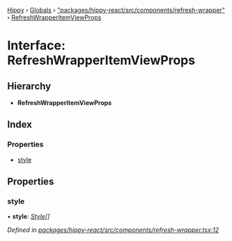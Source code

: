 [Hippy](../README.md) › [Globals](../globals.md) › ["packages/hippy-react/src/components/refresh-wrapper"](../modules/_packages_hippy_react_src_components_refresh_wrapper_.md) › [RefreshWrapperItemViewProps](_packages_hippy_react_src_components_refresh_wrapper_.refreshwrapperitemviewprops.md)

# Interface: RefreshWrapperItemViewProps

## Hierarchy

* **RefreshWrapperItemViewProps**

## Index

### Properties

* [style](_packages_hippy_react_src_components_refresh_wrapper_.refreshwrapperitemviewprops.md#style)

## Properties

###  style

• **style**: *[Style](_types_style_.style.md)[]*

*Defined in [packages/hippy-react/src/components/refresh-wrapper.tsx:12](https://github.com/jeromehan/Hippy/blob/6216275/packages/hippy-react/src/components/refresh-wrapper.tsx#L12)*
